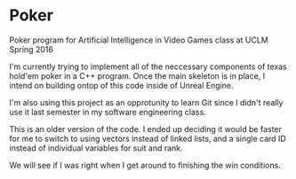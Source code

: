 # Poker
Poker program for Artificial Intelligence in Video Games class at UCLM Spring 2016

I'm currently trying to implement all of the neccessary components of texas hold'em poker in a C++ program.
Once the main skeleton is in place, I intend on building ontop of this code inside of Unreal Engine.

I'm also using this project as an opprotunity to learn Git since I didn't really use it last semester in my software engineering class.

This is an older version of the code. I ended up deciding it would be faster for me to switch to using vectors instead of linked lists, and a single card ID instead of individual variables for suit and rank. 

We will see if I was right when I get around to finishing the win conditions. 
